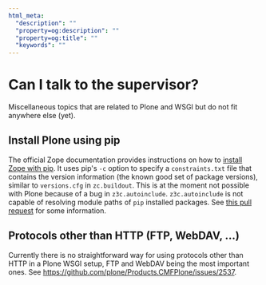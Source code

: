 ```yaml
---
html_meta:
  "description": ""
  "property=og:description": ""
  "property=og:title": ""
  "keywords": ""
---
```


# Can I talk to the supervisor?

Miscellaneous topics that are related to Plone and WSGI but do not fit anywhere else (yet).

## Install Plone using pip

The official Zope documentation provides instructions on how to [install Zope with pip](https://zope.readthedocs.io/en/latest/INSTALL.html#installing-zope-with-pip).
It uses pip's `-c` option to specify a `constraints.txt` file that contains the version information (the known good set of package versions), similar to `versions.cfg` in `zc.buildout`.
This is at the moment not possible with Plone because of a bug in `z3c.autoinclude`.
`z3c.autoinclude` is not capable of resolving module paths of `pip` installed packages.
See [this pull request](https://github.com/zopefoundation/z3c.autoinclude/pull/2) for some information.

## Protocols other than HTTP (FTP, WebDAV, ...)

Currently there is no straightforward way for using protocols other than HTTP in a Plone WSGI setup, FTP and WebDAV being the most important ones.
See <https://github.com/plone/Products.CMFPlone/issues/2537>.
